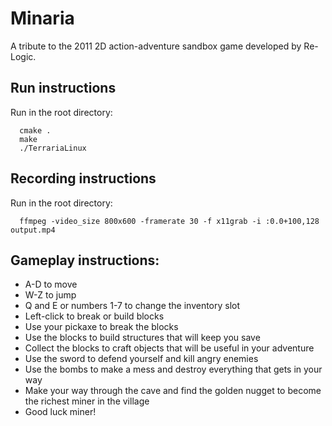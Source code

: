 # Minaria

A tribute to the 2011 2D action-adventure sandbox game developed by Re-Logic.

## Run instructions
Run in the root directory:
```
  cmake .
  make
  ./TerrariaLinux
```

## Recording instructions
Run in the root directory:
```
  ffmpeg -video_size 800x600 -framerate 30 -f x11grab -i :0.0+100,128 output.mp4
```

## Gameplay instructions:
* A-D to move
* W-Z to jump
* Q and E or numbers 1-7 to change the inventory slot
* Left-click to break or build blocks
* Use your pickaxe to break the blocks
* Use the blocks to build structures that will keep you save 
* Collect the blocks to craft objects that will be useful in your adventure
* Use the sword to defend yourself and kill angry enemies
* Use the bombs to make a mess and destroy everything that gets in your way
* Make your way through the cave and find the golden nugget to become the richest miner in the village
* Good luck miner!
